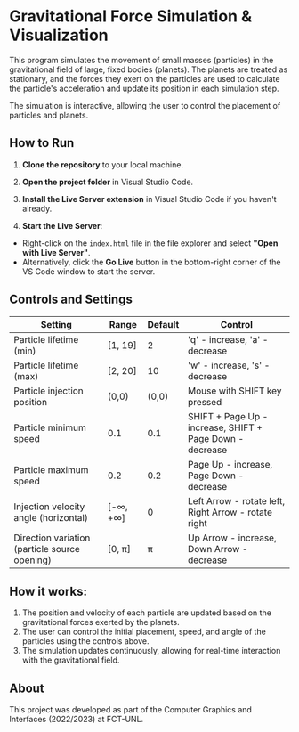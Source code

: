 # Gravitational Force Simulation & Visualization


This program simulates the movement of small masses (particles) in the gravitational field of large, fixed bodies (planets). The planets are treated as stationary, and the forces they exert on the particles are used to calculate the particle's acceleration and update its position in each simulation step.

The simulation is interactive, allowing the user to control the placement of particles and planets.

## How to Run
1. **Clone the repository** to your local machine.
   
2. **Open the project folder** in Visual Studio Code.

3. **Install the Live Server extension** in Visual Studio Code if you haven't already.

4. **Start the Live Server**:
- Right-click on the `index.html` file in the file explorer and select **"Open with Live Server"**.
- Alternatively, click the **Go Live** button in the bottom-right corner of the VS Code window to start the server.


## Controls and Settings

| **Setting** | **Range** | **Default** | **Control** |
| --- | --- | --- | --- |
| Particle lifetime (min) | [1, 19] | 2 | 'q' - increase, 'a' - decrease |
| Particle lifetime (max) | [2, 20] | 10 | 'w' - increase, 's' - decrease |
| Particle injection position | (0,0) | (0,0) | Mouse with SHIFT key pressed |
| Particle minimum speed | 0.1 | 0.1 | SHIFT + Page Up - increase, SHIFT + Page Down - decrease |
| Particle maximum speed | 0.2 | 0.2 | Page Up - increase, Page Down - decrease |
| Injection velocity angle (horizontal) | [-∞, +∞] | 0 | Left Arrow - rotate left, Right Arrow - rotate right |
| Direction variation (particle source opening) | [0, π] | π | Up Arrow - increase, Down Arrow - decrease |

## How it works:
1. The position and velocity of each particle are updated based on the gravitational forces exerted by the planets.
2. The user can control the initial placement, speed, and angle of the particles using the controls above.
3. The simulation updates continuously, allowing for real-time interaction with the gravitational field.


## About
This project was developed as part of the Computer Graphics and Interfaces (2022/2023) at FCT-UNL.
